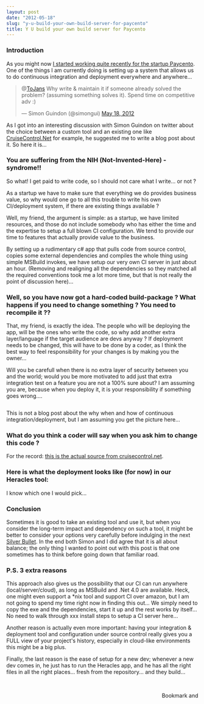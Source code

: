 ```yaml
---
layout: post
date: "2012-05-18"
slug: "y-u-build-your-own-build-server-for-paycento"
title: Y U build your own build server for Paycento
---
```


<h3>Introduction</h3>
<p>As you might now <a href="/posts/It-is-official-on-the-second-of-May-I-will-join-the-start-up-Paycento/">I started working quite recently for the startup Paycento</a>. One of the things I am currently doing is setting up a system that allows us to do continuous integration and deployment everywhere and anywhere...</p>
<blockquote class="twitter-tweet">
<p>@<a href="https://twitter.com/ToJans">ToJans</a> Why write &amp; maintain it if someone already solved the problem? (assuming something solves it). Spend time on competitive adv :)</p>
&mdash; Simon Guindon (@simongui) <a href="https://twitter.com/simongui/status/203554104138670080">May 18, 2012</a></blockquote>
<p>
<script src="//platform.twitter.com/widgets.js"></script>
</p>
<p>As I got into an interesting discussion with Simon Guindon on twitter about the choice between a custom tool and an existing one like <a href="https://www.cruisecontrolnet.org/" target="_blank">CruiseControl.Net</a> for example, he suggested me to write a blog post about it. So here it is...</p>
<h3>You are suffering from the NIH (Not-Invented-Here) - syndrome!!</h3>
<p>So what! I get paid to write code, so I should not care what I write... or not ?</p>
<p>As a startup we have to make sure that everything we do provides business value, so why would one go to all this trouble to write his own CI/deployment system, if there are existing things available ?</p>
<p></p>
<p>Well, my friend, the argument is simple: as a startup, we have limited resources, and those do not include somebody who has either the time and the expertise to setup a full blown CI configuration. We tend to provide our time to features that actually provide value to the business.</p>
<p>By setting up a rudimentary c# app that pulls code from source control, copies some external dependencies and compiles the whole thing using simple MSBuild invokes, we have setup our very own CI server in just about an hour. (Removing and realigning all the dependencies so they matched all the required conventions took me a lot more time, but that is not really the point of discussion here)...</p>
<h3>Well, so you have now got a hard-coded build-package ? What happens if you need to change something ? You need to recompile it ??&nbsp;</h3>
<p>That, my friend, is exactly the idea. The people who will be deploying the app, will be the ones who write the code, so why add another extra layer/language if the target audience are devs anyway ? If deployment needs to be changed, this will have to be done by a coder, as I think the best way to feel responsibility for your changes is by making you the owner...</p>
<p>Will you be carefull when there is no extra layer of security between you and the world; would you be more motivated to add just that extra integration test on a feature you are not a 100% sure about? I am assuming you are, because when you deploy it, it is your responsibility if something goes wrong....</p>
<p><img src="https://www.corebvba.be/blog/image.axd?picture=2012%2f5%2fpower.jpg" alt="" /></p>
<p>This is not a blog post about the why when and how of continuous integration/deployment, but I am assuming you get the picture here...</p>
<h3>What do you think a coder will say when you ask him to change this code ?</h3>
<p>
<script src="https://gist.github.com/2727037.js?file=cruise.xml"></script>
</p>
<p>For the record: <a href="https://github.com/ccnet/CruiseControl.NET/blob/master/ccnet.build" target="_blank">this is the actual source from cruisecontrol.net</a>.</p>
<h3>Here is what the deployment looks like (for now) in our Heracles tool:</h3>
<p>
<script src="https://gist.github.com/2727037.js?file=Program.cs"></script>
</p>
<p>I know which one I would pick...</p>
<h3>Conclusion</h3>
<p>Sometimes it is good to take an existing tool and use it, but when you consider the long-term impact and dependency on such a tool, it might be better to consider your options very carefully before indulging in the next <a href="https://en.wikipedia.org/wiki/No_Silver_Bullet" target="_blank">Silver Bullet</a>. In the end both Simon and I did agree that it is all about balance; the only thing I wanted to point out with this post is that one sometimes has to think before going down that familiar road.</p>
<h3>P.S. 3 extra reasons</h3>
<p>This approach also gives us the possibility that our CI can run anywhere (local/server/cloud), as long as MSBuild and .Net 4.0 are available. Heck, one might even support a *nix tool and support CI over amazon, but I am not going to spend my time right now in finding this out...&nbsp;We simply need to copy the exe and the dependencies, start it up and the rest works by itself... No need to walk through xxx install steps to setup a CI server here...</p>
<p>Another reason is actually even more important: having your integration &amp; deployment tool and configuration under source control really gives you a FULL view of your project's history, especially in cloud-like environments this might be a big plus.</p>
<p>Finally, the last reason is the ease of setup for a new dev; whenever a new dev comes in, he just has to run the Heracles app, and he has all the right files in all the right places... fresh from the repository... and they build...</p>
<p>&nbsp;</p><div style="text-align:right"><a class="addthis_button" href="https://www.addthis.com/bookmark.php?v=250&amp;pub=xa-4aec37702e3161d4"><img src="https://s7.addthis.com/static/btn/v2/lg-share-en.gif" width="125" height="16" alt="Bookmark and Share" style="border:0"/></a><script type="text/javascript" src="https://s7.addthis.com/js/250/addthis_widget.js#pub=xa-4aec37702e3161d4"></script></div>
